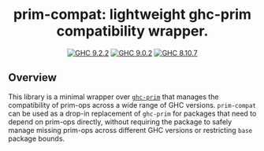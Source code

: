 <div align="center">

# prim-compat: lightweight ghc-prim compatibility wrapper. 

[![GHC 9.2.2](https://github.com/riz0id/prim-compat/actions/workflows/ghc922.yml/badge.svg)](https://github.com/riz0id/prim-compat/actions/workflows/ghc922.yml) 
[![GHC 9.0.2](https://github.com/riz0id/prim-compat/actions/workflows/ghc902.yml/badge.svg)](https://github.com/riz0id/prim-compat/actions/workflows/ghc902.yml)
[![GHC 8.10.7](https://github.com/riz0id/prim-compat/actions/workflows/ghc8107.yml/badge.svg)](https://github.com/riz0id/prim-compat/actions/workflows/ghc8107.yml)

</div>

## Overview

This library is a minimal wrapper over [`ghc-prim`](https://hackage.haskell.org/package/ghc-prim) that manages the compatibility of prim-ops across a wide range of GHC versions. `prim-compat` can be used as a drop-in replacement of `ghc-prim` for packages that need to depend on prim-ops directly, without requiring the package to safely manage missing prim-ops across different GHC versions or restricting `base` package bounds.

